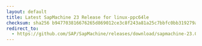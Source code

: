 ```yaml
---
layout: default
title: Latest SapMachine 23 Release for linux-ppc64le
checksum: sha256 b947703816676265d869012ce3c8f243a81a25c7bbfc0bb319279a3f38e86bef
redirect_to:
  - https://github.com/SAP/SapMachine/releases/download/sapmachine-23.0.2/sapmachine-jre-23.0.2_linux-ppc64le_bin.tar.gz
---
```

